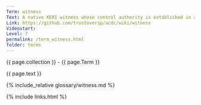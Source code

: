 ```yaml
---
Term: witness
Text: A native KERI witness whose control authority is established in a KEL
Link: https://github.com/trustoverip/acdc/wiki/witness
Videostart: 
Level: 7
permalink: /term_witness.html
folder: terms
---
```


{{ page.collection }} - {{ page.Term }}

   {{ page.text }}

{% include_relative glossary/witness.md %}

 {% include links.html %} 
